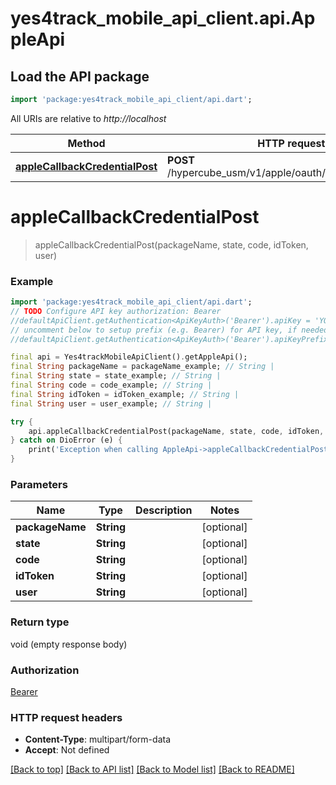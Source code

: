 # yes4track_mobile_api_client.api.AppleApi

## Load the API package
```dart
import 'package:yes4track_mobile_api_client/api.dart';
```

All URIs are relative to *http://localhost*

Method | HTTP request | Description
------------- | ------------- | -------------
[**appleCallbackCredentialPost**](AppleApi.md#applecallbackcredentialpost) | **POST** /hypercube_usm/v1/apple/oauth/callback/credential | 


# **appleCallbackCredentialPost**
> appleCallbackCredentialPost(packageName, state, code, idToken, user)



### Example 
```dart
import 'package:yes4track_mobile_api_client/api.dart';
// TODO Configure API key authorization: Bearer
//defaultApiClient.getAuthentication<ApiKeyAuth>('Bearer').apiKey = 'YOUR_API_KEY';
// uncomment below to setup prefix (e.g. Bearer) for API key, if needed
//defaultApiClient.getAuthentication<ApiKeyAuth>('Bearer').apiKeyPrefix = 'Bearer';

final api = Yes4trackMobileApiClient().getAppleApi();
final String packageName = packageName_example; // String | 
final String state = state_example; // String | 
final String code = code_example; // String | 
final String idToken = idToken_example; // String | 
final String user = user_example; // String | 

try { 
    api.appleCallbackCredentialPost(packageName, state, code, idToken, user);
} catch on DioError (e) {
    print('Exception when calling AppleApi->appleCallbackCredentialPost: $e\n');
}
```

### Parameters

Name | Type | Description  | Notes
------------- | ------------- | ------------- | -------------
 **packageName** | **String**|  | [optional] 
 **state** | **String**|  | [optional] 
 **code** | **String**|  | [optional] 
 **idToken** | **String**|  | [optional] 
 **user** | **String**|  | [optional] 

### Return type

void (empty response body)

### Authorization

[Bearer](../README.md#Bearer)

### HTTP request headers

 - **Content-Type**: multipart/form-data
 - **Accept**: Not defined

[[Back to top]](#) [[Back to API list]](../README.md#documentation-for-api-endpoints) [[Back to Model list]](../README.md#documentation-for-models) [[Back to README]](../README.md)

